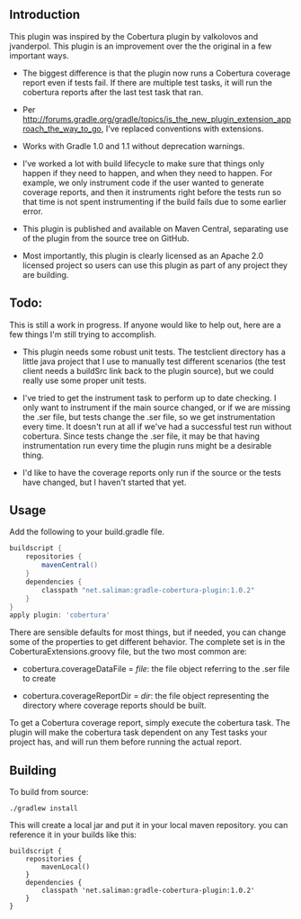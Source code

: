 Introduction
------------

This plugin was inspired by the Cobertura plugin by valkolovos and jvanderpol.
This plugin is an improvement over the the original in a few important ways.

- The biggest difference is that the plugin now runs a Cobertura coverage
report even if tests fail.  If there are multiple test tasks, it will run the
cobertura reports after the last test task that ran.

- Per http://forums.gradle.org/gradle/topics/is_the_new_plugin_extension_approach_the_way_to_go,
I've replaced conventions with extensions.

- Works with Gradle 1.0 and 1.1 without deprecation warnings.

- I've worked a lot with build lifecycle to make sure that things only happen
if they need to happen, and when they need to happen.  For example, we only
instrument code if the user wanted to generate coverage reports, and then it
instruments right before the tests run so that time is not spent instrumenting
if the build fails due to some earlier error.

- This plugin is published and available on Maven Central, separating use of
the plugin from the source tree on GitHub.

- Most importantly, this plugin is clearly licensed as an Apache 2.0 licensed
project so users can use this plugin as part of any project they are building.

Todo:
-----

This is still a work in progress.  If anyone would like to help out, here are a
few things I'm still trying to accomplish.

- This plugin needs some robust unit tests.  The testclient directory has a
little java project that I use to manually test different scenarios  (the test
client needs a buildSrc link back to the plugin source), but we could really use
some proper unit tests.

- I've tried to get the instrument task to perform up to date checking.  I only
want to instrument if the main source changed, or if we are missing the .ser
file, but tests change the .ser file, so we get instrumentation every time.  It
doesn't run at all if we've had a successful test run without cobertura.  Since
tests change the .ser file, it may be that having instrumentation run every
time the plugin runs might be a desirable thing.

- I'd like to have the coverage reports only run if the source or the tests have
changed, but I haven't started that yet.

Usage
-----
Add the following to your build.gradle file.

```groovy
buildscript {
    repositories {
        mavenCentral()
    }
    dependencies {
        classpath "net.saliman:gradle-cobertura-plugin:1.0.2"
    }
}
apply plugin: 'cobertura'
```

There are sensible defaults for most things, but if needed, you can change some
of the properties to get different behavior.  The complete set is in the
CoberturaExtensions.groovy file, but the two most common are:

- cobertura.coverageDataFile = *file*: the file object referring to the .ser
file to create

- cobertura.coverageReportDir = *dir*: the file object representing the
directory where coverage reports should be built.

To get a Cobertura coverage report, simply execute the cobertura task.  The
plugin will make the cobertura task dependent on any Test tasks your project
has, and will run them before running the actual report.

Building
--------
To build from source:

    ./gradlew install

This will create a local jar and put it in your local maven repository. you can
reference it in your builds like this:

    buildscript {
        repositories {
            mavenLocal()
        }
        dependencies {
            classpath 'net.saliman:gradle-cobertura-plugin:1.0.2'
        }
    }

